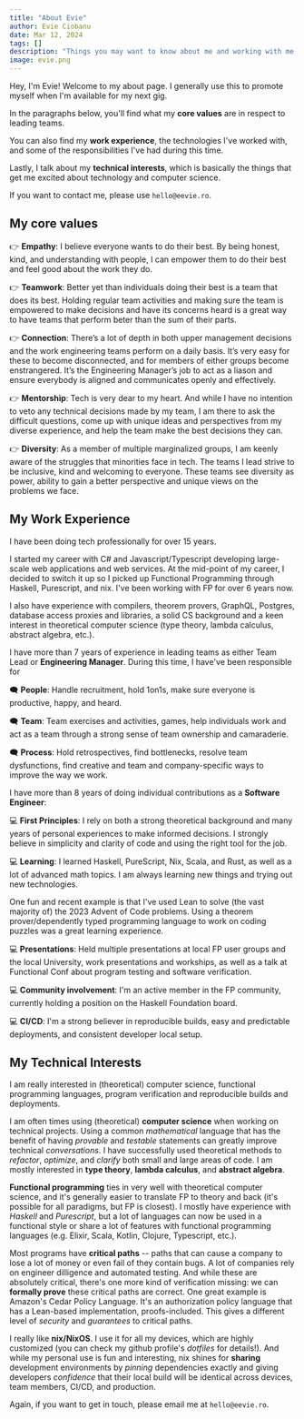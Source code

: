 ```yaml
---
title: "About Evie"
author: Evie Ciobanu
date: Mar 12, 2024
tags: []
description: "Things you may want to know about me and working with me."
image: evie.png
---
```


Hey, I'm Evie! Welcome to my about page. I generally use this to promote myself when I'm available
for my next gig.

In the paragraphs below, you'll find what my **core values** are in respect to leading teams.

You can also find my **work experience**, the technologies I've worked with, and some of the
responsibilities I've had during this time.

Lastly, I talk about my **technical interests**, which is basically the things that get me excited
about technology and computer science.

If you want to contact me, please use `hello@eevie.ro`.

## My core values

👉 **Empathy**: I believe everyone wants to do their best. By being honest, kind, and understanding with
people, I can empower them to do their best and feel good about the work they do.

👉 **Teamwork**: Better yet than individuals doing their best is a team that does its best. Holding
regular team activities and making sure the team is empowered to make decisions and have its
concerns heard is a great way to have teams that perform beter than the sum of their parts.

👉 **Connection**: There’s a lot of depth in both upper management decisions and the work engineering
teams perform on a daily basis. It’s very easy for these to become disconnected, and for members
of either groups become enstrangered. It’s the Engineering Manager’s job to act as a liason and
ensure everybody is aligned and communicates openly and effectively.

👉 **Mentorship**: Tech is very dear to my heart. And while I have no intention to veto any
technical decisions made by my team, I am there to ask the difficult questions, come up with
unique ideas and perspectives from my diverse experience, and help the team make the best decisions
they can.

👉 **Diversity**: As a member of multiple marginalized groups, I am keenly aware of the
struggles that minorities face in tech. The teams I lead strive to be inclusive, kind and welcoming
to everyone. These teams see diversity as power, ability to gain a better perspective and
unique views on the problems we face.

## My Work Experience

I have been doing tech professionally for over 15 years.

I started my career with C# and Javascript/Typescript developing large-scale web applications and
web services. At the mid-point of my career, I decided to switch it up so I picked up Functional
Programming through Haskell, Purescript, and nix. I've been working with FP for over 6 years now.

I also have experience with compilers, theorem provers, GraphQL, Postgres, database access
proxies and libraries, a solid CS background and a keen interest in theoretical computer science
(type theory, lambda calculus, abstract algebra, etc.).

I have more than 7 years of experience in leading teams as either Team Lead or **Engineering Manager**.
During this time, I have've been responsible for

🗨️ **People**: Handle recruitment, hold 1on1s, make sure everyone is productive, happy, and heard.

🗨️ **Team**: Team exercises and activities, games, help individuals work and act as a team through
a strong sense of team ownership and camaraderie.

🗨️ **Process**: Hold retrospectives, find bottlenecks, resolve team dysfunctions, find creative and
team and company-specific ways to improve the way we work.

I have more than 8 years of doing individual contributions as a **Software Engineer**:

💻 **First Principles**: I rely on both a strong theoretical background and many years of personal
experiences to make informed decisions. I strongly believe in simplicity and clarity of code and
using the right tool for the job.

💻 **Learning**: I learned Haskell, PureScript, Nix, Scala, and Rust, as well as a lot of
advanced math topics. I am always learning new things and trying out new technologies.

One fun and recent example is that I've used Lean to solve (the vast majority of) the 2023 Advent
of Code problems. Using a theorem prover/dependently typed programming language to work on coding
puzzles was a great learning experience.

💻 **Presentations**: Held multiple presentations at local FP user groups and the local University,
work presentations and workships, as well as a talk at Functional Conf about program testing and
software verification.

💻 **Community involvement**: I'm an active member in the FP community, currently holding a position on the
Haskell Foundation board.

💻 **CI/CD**: I'm a strong believer in reproducible builds, easy and predictable deployments, and
consistent developer local setup.

## My Technical Interests

I am really interested in (theoretical) computer science, functional programming languages, program
verification and reproducible builds and deployments.

I am often times using (theoretical) **computer science** when working on technical projects. Using
a common *mathematical* language that has the benefit of having *provable* and *testable* statements
can greatly improve technical *conversations*. I have successfully used theoretical methods to
*refactor*, *optimize*, and *clarify* both small and large areas of code. I am mostly interested
in **type theory**, **lambda calculus**, and **abstract algebra**.

**Functional programming** ties in very well with theoretical computer science, and it's generally
easier to translate FP to theory and back (it's possible for all paradigms, but FP is closest). I
mostly have experience with *Haskell* and *Purescript*, but a lot of languages can now be used in a
functional style or share a lot of features with functional programming languages (e.g. Elixir,
Scala, Kotlin, Clojure, Typescript, etc.).

Most programs have **critical paths** -- paths that can cause a company to lose a lot of money or even
fail of they contain bugs. A lot of companies rely on engineer dilligence and automated testing.
And while these are absolutely critical, there's one more kind of verification missing: we can
**formally prove** these critical paths are correct. One great example is Amazon's Cedar Policy
Language. It's an authorization policy language that has a Lean-based implementation,
proofs-included. This gives a different level of *security* and *guarantees* to critical paths.

I really like **nix/NixOS**. I use it for all my devices, which are highly customized (you can check
my github profile's *dotfiles* for details!). And while my personal use is fun and interesting, nix
shines for **sharing** development environments by *pinning* dependencies exactly and giving developers
*confidence* that their local build will be identical across devices, team members, CI/CD, and
production.



Again, if you want to get in touch, please email me at `hello@eevie.ro`.

